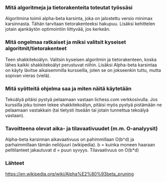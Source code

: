 ### Mitä algoritmeja ja tietorakenteita toteutat työssäsi
Algoritmina toimii alpha-beta karsinta, joka on jalostettu versio minimax karsinnasta. Tähän tarvitaan tietorakenteeksi hakupuu. Lisäksi kehittelen jotain ajankäytön optimointiin liittyvää, jos kerkeän.

### Mitä ongelmaa ratkaiset ja miksi valitsit kyseiset algoritmit/tietorakenteet
Teen shakkitekoälyn. Valitsin kyseisen algoritmin ja tietorakenteen, koska lähes kaikki shakkitekoälyt perustuvat niihin. Lisäksi Alpha-beta karsintaa on käyty lävitse aikaisemmilla kursseilla, joten se on jokseenkin tuttu, mutta sopivan vieras (vielä).

### Mitä syötteitä ohjelma saa ja miten näitä käytetään
Tekoälyä pitäisi pystyä pelaamaan vastaan lichess.com verkkosivulla. Jos kurssilla joku toinen tekee shakkitekoälyn, pitäisi myös pystyä pistämään ne pelaamaan vastakkain (tai tietysti itseään tai jotain tunnettua tekoälyä vastaan).

### Tavoitteena olevat aika- ja tilavaativuudet (m.m. O-analyysit)
Alpha-beta karsinnan aikavaativuus on pahimmillaan O(b^d) ja parhaimmillaan tämän neliöjuuri (wikipedia). b = kuinka moneen haaraan pelitilanteet jakautuvat d = puun syvyys.
Tilavaativuus on O(b*d)
### Lähteet
https://en.wikipedia.org/wiki/Alpha%E2%80%93beta_pruning
